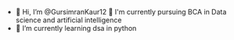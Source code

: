 - 👋 Hi, I’m @GursimranKaur12
  👀 I'm currently pursuing BCA in Data science and artificial intelligence 
- 🌱 I’m currently learning dsa in python 


<!---
GursimranKaur12/GursimranKaur12 is a ✨ special ✨ repository because its `README.md` (this file) appears on your GitHub profile.
You can click the Preview link to take a look at your changes.
--->
